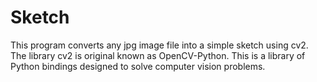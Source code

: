 # Sketch
This program converts any jpg image file into a simple sketch using cv2. The library cv2 is original known as OpenCV-Python. This is a library of Python bindings designed to solve computer vision problems.
